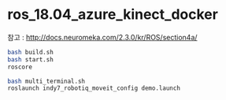 # ros_18.04_azure_kinect_docker
참고 : http://docs.neuromeka.com/2.3.0/kr/ROS/section4a/


```bash
bash build.sh
bash start.sh
roscore

```

```bash
bash multi_terminal.sh
roslaunch indy7_robotiq_moveit_config demo.launch
```

